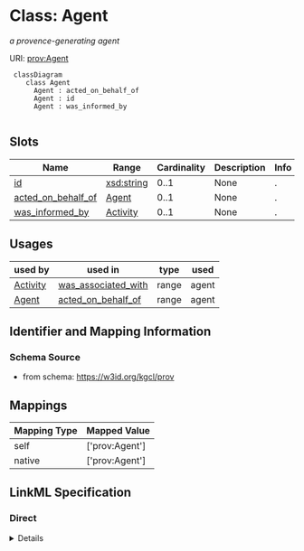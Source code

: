# Class: Agent
_a provence-generating agent_





URI: [prov:Agent](http://www.w3.org/ns/prov#Agent)




```mermaid
 classDiagram
    class Agent
      Agent : acted_on_behalf_of
      Agent : id
      Agent : was_informed_by
      
```




<!-- no inheritance hierarchy -->


## Slots

| Name | Range | Cardinality | Description  | Info |
| ---  | --- | --- | --- | --- |
| [id](id.md) | [xsd:string](xsd:string) | 0..1 | None  | . |
| [acted_on_behalf_of](acted_on_behalf_of.md) | [Agent](Agent.md) | 0..1 | None  | . |
| [was_informed_by](was_informed_by.md) | [Activity](Activity.md) | 0..1 | None  | . |


## Usages


| used by | used in | type | used |
| ---  | --- | --- | --- |
| [Activity](Activity.md) | [was_associated_with](was_associated_with.md) | range | agent |
| [Agent](Agent.md) | [acted_on_behalf_of](acted_on_behalf_of.md) | range | agent |



## Identifier and Mapping Information







### Schema Source


* from schema: https://w3id.org/kgcl/prov







## Mappings

| Mapping Type | Mapped Value |
| ---  | ---  |
| self | ['prov:Agent'] |
| native | ['prov:Agent'] |


## LinkML Specification

<!-- TODO: investigate https://stackoverflow.com/questions/37606292/how-to-create-tabbed-code-blocks-in-mkdocs-or-sphinx -->

### Direct

<details>
```yaml
name: agent
description: a provence-generating agent
from_schema: https://w3id.org/kgcl/prov
slots:
- id
- acted on behalf of
- was informed by
class_uri: prov:Agent

```
</details>

### Induced

<details>
```yaml
name: agent
description: a provence-generating agent
from_schema: https://w3id.org/kgcl/prov
attributes:
  id:
    name: id
    from_schema: https://w3id.org/kgcl/basics
    identifier: true
    alias: id
    owner: agent
    range: string
  acted on behalf of:
    name: acted on behalf of
    from_schema: https://w3id.org/kgcl/prov
    slot_uri: prov:actedOnBehalfOf
    alias: acted_on_behalf_of
    owner: agent
    range: agent
  was informed by:
    name: was informed by
    from_schema: https://w3id.org/kgcl/prov
    slot_uri: prov:wasInformedBy
    alias: was_informed_by
    owner: agent
    range: activity
class_uri: prov:Agent

```
</details>